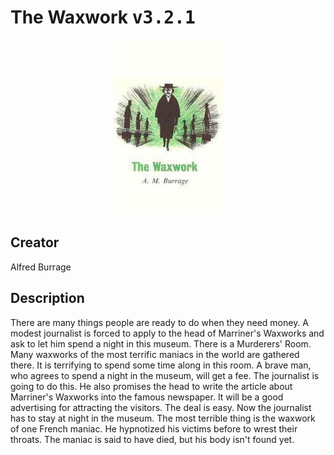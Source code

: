 
# The Waxwork <kbd>v3.2.1</kbd>

<center>
  <img src="./cover-1024.jpg"/>
</center>

## Creator
Alfred Burrage

## Description
<p>There are many things people are ready to do when they need money. A modest journalist is forced to apply to the head of Marriner's Waxworks and ask to let him spend a night in this museum. There is a Murderers' Room. Many waxworks of the most terrific maniacs in the world are gathered there. It is terrifying to spend some time along in this room. A brave man, who agrees to spend a night in the museum, will get a fee. The journalist is going to do this. He also promises the head to write the article about Marriner's Waxworks into the famous newspaper. It will be a good advertising for attracting the visitors. The deal is easy. Now the journalist has to stay at night in the museum. The most terrible thing is the waxwork of one French maniac. He hypnotized his victims before to wrest their throats. The maniac is said to have died, but his body isn't found yet.</p>
